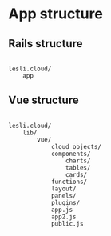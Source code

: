 # App structure

## Rails structure

```plaintext

lesli.cloud/
    app

```

## Vue structure

```plaintext

lesli.cloud/
    lib/
        vue/
            cloud_objects/
            components/
                charts/
                tables/
                cards/
            functions/
            layout/
            panels/
            plugins/
            app.js
            app2.js
            public.js

```
